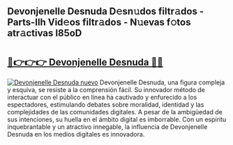 ## Devonjenelle Desnuda D𝚎sn𝚞dos filtr𝚊dos - Parts-Ilh Vid𝚎os filtr𝚊dos - N𝚞evas f𝚘tos atr𝚊ctivas l85oD

# <h2><a href="http://mb0u9ii.tromn.icu/?c=Devonjenelle+Desnuda">🔗👉👉👉 Devonjenelle Desnuda 🔗🔗</a></h2>

[![Devonjenelle Desnuda nuevo](https://i.imgur.com/pEAQMta.gif)](http://mb0u9ii.tromn.icu/?c=Devonjenelle+Desnuda)
Devonjenelle Desnuda, una figura compleja y esquiva, se resiste a la comprensión fácil. Su innovador método de interactuar con el público en línea ha cautivado y enfurecido a los espectadores, estimulando debates sobre moralidad, identidad y las complejidades de las comunidades digitales. A pesar de la ambigüedad de sus intenciones, su huella en el ámbito digital es imborrable. Con un espíritu inquebrantable y un atractivo innegable, la influencia de Devonjenelle Desnuda en los medios digitales es innovadora.
